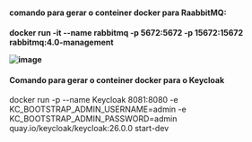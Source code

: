 <H4> comando para gerar o conteiner docker para RaabbitMQ:<H4>  docker run -it  --name rabbitmq -p 5672:5672 -p 15672:15672 rabbitmq:4.0-management 

![image](https://github.com/user-attachments/assets/854732f0-ea48-4f44-938a-24de4a425001)
<H4></H4> 
<H4>Comando para gerar o conteiner docker para o Keycloak</H4>
docker run -p --name Keycloak 8081:8080 -e KC_BOOTSTRAP_ADMIN_USERNAME=admin -e KC_BOOTSTRAP_ADMIN_PASSWORD=admin quay.io/keycloak/keycloak:26.0.0 start-dev

